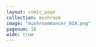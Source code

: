 ```yaml
---
layout: comic_page
collection: mushroom
image: "mushroommancer_018.png"
pagenum: 18
wide: true
---
```

